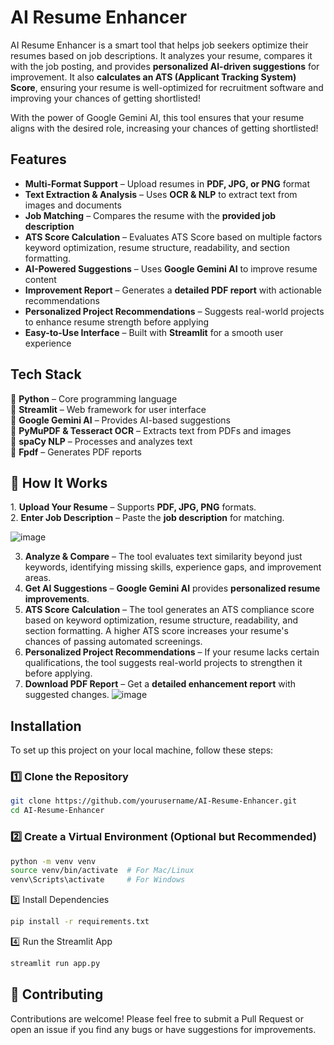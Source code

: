 # AI Resume Enhancer  

AI Resume Enhancer is a smart tool that helps job seekers optimize their resumes based on job descriptions. It analyzes your resume, compares it with the job posting, and provides **personalized AI-driven suggestions** for improvement. It also **calculates an ATS (Applicant Tracking System) Score**, ensuring your resume is well-optimized for recruitment software and improving your chances of getting shortlisted!

With the power of Google Gemini AI, this tool ensures that your resume aligns with the desired role, increasing your chances of getting shortlisted!


## Features  

- **Multi-Format Support** – Upload resumes in **PDF, JPG, or PNG** format  
- **Text Extraction & Analysis** – Uses **OCR & NLP** to extract text from images and documents  
- **Job Matching** – Compares the resume with the **provided job description**  
- **ATS Score Calculation** – Evaluates ATS Score based on multiple factors keyword optimization, resume structure, readability, and section formatting. 
- **AI-Powered Suggestions** – Uses **Google Gemini AI** to improve resume content  
- **Improvement Report** – Generates a **detailed PDF report** with actionable recommendations  
- **Personalized Project Recommendations** – Suggests real-world projects to enhance resume strength before applying  
- **Easy-to-Use Interface** – Built with **Streamlit** for a smooth user experience  

## Tech Stack  
🔹 **Python** – Core programming language  
🔹 **Streamlit** – Web framework for user interface  
🔹 **Google Gemini AI** – Provides AI-based suggestions  
🔹 **PyMuPDF & Tesseract OCR** – Extracts text from PDFs and images  
🔹 **spaCy NLP** – Processes and analyzes text  
🔹 **Fpdf** – Generates PDF reports  

## 🎯 How It Works  

1️. **Upload Your Resume** – Supports **PDF, JPG, PNG** formats.  
2. **Enter Job Description** – Paste the **job description** for matching. 

![image](https://github.com/user-attachments/assets/aa811ed0-1d55-4c87-b3bc-85fddd016240)

3. **Analyze & Compare** – The tool evaluates text similarity beyond just keywords, identifying missing skills, experience gaps, and improvement areas.
4. **Get AI Suggestions** – **Google Gemini AI** provides **personalized resume improvements**.
5. **ATS Score Calculation** – The tool generates an ATS compliance score based on keyword optimization, resume structure, readability, and section formatting. A higher ATS score increases your resume's chances of passing automated screenings.
6. **Personalized Project Recommendations** – If your resume lacks certain qualifications, the tool suggests real-world projects to strengthen it before applying. 
7. **Download PDF Report** – Get a **detailed enhancement report** with suggested changes.
![image](https://github.com/user-attachments/assets/3fc6460d-224f-4f29-b183-ef119ada7297)




## Installation  

To set up this project on your local machine, follow these steps:  

### **1️⃣ Clone the Repository**  
```bash
git clone https://github.com/yourusername/AI-Resume-Enhancer.git
cd AI-Resume-Enhancer
```
### **2️⃣ Create a Virtual Environment (Optional but Recommended)**  
```bash
python -m venv venv
source venv/bin/activate  # For Mac/Linux
venv\Scripts\activate     # For Windows
```
3️⃣ Install Dependencies
```bash
pip install -r requirements.txt
```
4️⃣ Run the Streamlit App
```bash
streamlit run app.py
```
## 🤝 Contributing
Contributions are welcome! Please feel free to submit a Pull Request or open an issue if you find any bugs or have suggestions for improvements. 
